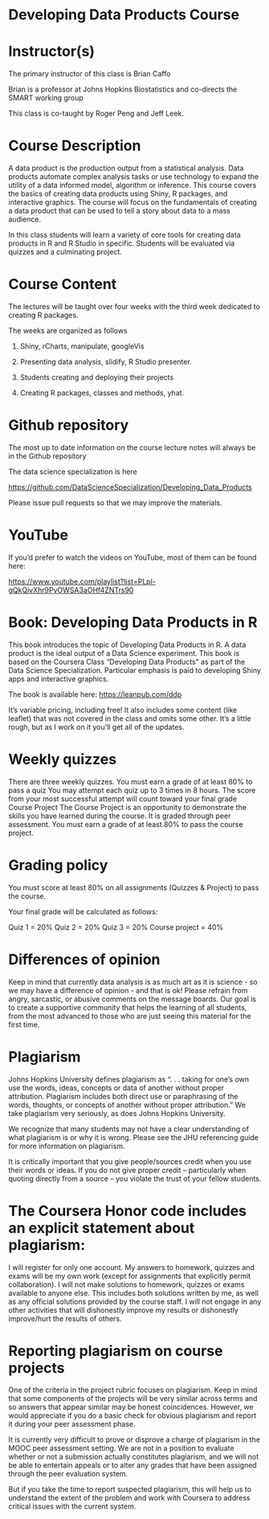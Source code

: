 # Developing Data Products Course

# Instructor(s)
The primary instructor of this class is Brian Caffo

Brian is a professor at Johns Hopkins Biostatistics and co-directs the SMART working group

This class is co-taught by Roger Peng and Jeff Leek.

# Course Description
A data product is the production output from a statistical analysis. Data products automate complex analysis tasks or use technology to expand the utility of a data informed model, algorithm or inference. This course covers the basics of creating data products using Shiny, R packages, and interactive graphics. The course will focus on the fundamentals of creating a data product that can be used to tell a story about data to a mass audience.

In this class students will learn a variety of core tools for creating data products in R and R Studio in specific. Students will be evaluated via quizzes and a culminating project.

# Course Content
The lectures will be taught over four weeks with the third week dedicated to creating R packages.

The weeks are organized as follows

1. Shiny, rCharts, manipulate, googleVis

2. Presenting data analysis, slidify, R Studio presenter.

3. Students creating and deploying their projects

4. Creating R packages, classes and methods, yhat.


# Github repository
The most up to date information on the course lecture notes will always be in the Github repository

The data science specialization is here

https://github.com/DataScienceSpecialization/Developing_Data_Products

Please issue pull requests so that we may improve the materials.

# YouTube
If you’d prefer to watch the videos on YouTube, most of them can be found here:

https://www.youtube.com/playlist?list=PLpl-gQkQivXhr9PyOWSA3aOHf4ZNTrs90

# Book: Developing Data Products in R
This book introduces the topic of Developing Data Products in R. A data product is the ideal output of a Data Science experiment. This book is based on the Coursera Class “Developing Data Products” as part of the Data Science Specialization. Particular emphasis is paid to developing Shiny apps and interactive graphics.

The book is available here: https://leanpub.com/ddp

It’s variable pricing, including free! It also includes some content (like leaflet) that was not covered in the class and omits some other. It’s a little rough, but as I work on it you’ll get all of the updates.

# Weekly quizzes
There are three weekly quizzes.
You must earn a grade of at least 80% to pass a quiz
You may attempt each quiz up to 3 times in 8 hours.
The score from your most successful attempt will count toward your final grade
Course Project
The Course Project is an opportunity to demonstrate the skills you have learned during the course. It is graded through peer assessment. You must earn a grade of at least 80% to pass the course project.

# Grading policy
You must score at least 80% on all assignments (Quizzes & Project) to pass the course.

Your final grade will be calculated as follows:

Quiz 1 = 20%
Quiz 2 = 20%
Quiz 3 = 20%
Course project = 40%
# Differences of opinion
Keep in mind that currently data analysis is as much art as it is science - so we may have a difference of opinion - and that is ok! Please refrain from angry, sarcastic, or abusive comments on the message boards. Our goal is to create a supportive community that helps the learning of all students, from the most advanced to those who are just seeing this material for the first time.

# Plagiarism
Johns Hopkins University defines plagiarism as “. . . taking for one’s own use the words, ideas, concepts or data of another without proper attribution. Plagiarism includes both direct use or paraphrasing of the words, thoughts, or concepts of another without proper attribution.” We take plagiarism very seriously, as does Johns Hopkins University.

We recognize that many students may not have a clear understanding of what plagiarism is or why it is wrong. Please see the JHU referencing guide for more information on plagiarism.

It is critically important that you give people/sources credit when you use their words or ideas. If you do not give proper credit – particularly when quoting directly from a source – you violate the trust of your fellow students.

# The Coursera Honor code includes an explicit statement about plagiarism:

I will register for only one account. My answers to homework, quizzes and exams will be my own work (except for assignments that explicitly permit collaboration). I will not make solutions to homework, quizzes or exams available to anyone else. This includes both solutions written by me, as well as any official solutions provided by the course staff. I will not engage in any other activities that will dishonestly improve my results or dishonestly improve/hurt the results of others.

# Reporting plagiarism on course projects
One of the criteria in the project rubric focuses on plagiarism. Keep in mind that some components of the projects will be very similar across terms and so answers that appear similar may be honest coincidences. However, we would appreciate if you do a basic check for obvious plagiarism and report it during your peer assessment phase.

It is currently very difficult to prove or disprove a charge of plagiarism in the MOOC peer assessment setting. We are not in a position to evaluate whether or not a submission actually constitutes plagiarism, and we will not be able to entertain appeals or to alter any grades that have been assigned through the peer evaluation system.

But if you take the time to report suspected plagiarism, this will help us to understand the extent of the problem and work with Coursera to address critical issues with the current system.
